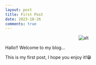 ```yaml
---
layout: post
title: First Post
date: 2023-10-26
comments: true
---
```

<span style="display:block;text-align:center">![alt](https://cece987.github.io/assets/img/sticker_7[1].png)<span>

Hallo!! Welcome to my blog...

This is my first post, I hope you enjoy it!😁
